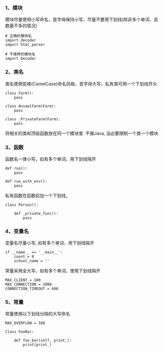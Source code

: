 ### 1、模块
模块尽量使用小写命名，首字母保持小写，尽量不要用下划线(除非多个单词，且数量不多的情况)
```
# 正确的模块名
import decoder
import html_parser
 
# 不推荐的模块名
import Decoder
```
### 2、类名
类名使用驼峰(CamelCase)命名风格，首字母大写，私有类可用一个下划线开头
```
class Farm():
    pass
 
class AnimalFarm(Farm):
    pass
 
class _PrivateFarm(Farm):
    pass
```
将相关的类和顶级函数放在同一个模块里. 不像Java, 没必要限制一个类一个模块.
### 3、函数
函数名一律小写，如有多个单词，用下划线隔开
```
def run():
    pass
 
def run_with_env():
    pass
```
私有函数在函数前加一个下划线_
```
class Person():
 
    def _private_func():
        pass
```
### 4、变量名
变量名尽量小写, 如有多个单词，用下划线隔开
```
if __name__ == '__main__':
    count = 0
    school_name = ''
```
常量采用全大写，如有多个单词，使用下划线隔开
```
MAX_CLIENT = 100
MAX_CONNECTION = 1000
CONNECTION_TIMEOUT = 600
```
### 5、常量
常量使用以下划线分隔的大写命名
```
MAX_OVERFLOW = 100
 
Class FooBar:
 
    def foo_bar(self, print_):
        print(print_)
```    